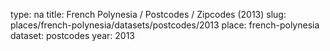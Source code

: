 type: na
title: French Polynesia / Postcodes / Zipcodes (2013)
slug: places/french-polynesia/datasets/postcodes/2013
place: french-polynesia
dataset: postcodes
year: 2013

